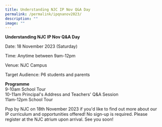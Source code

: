 ```yaml
---
title: Understanding NJC IP Nov Q&A Day
permalink: /permalink/ipqnanov2023/
description: ""
image: ""
---
```


**Understanding NJC IP Nov Q&A Day** 

Date: 18 November 2023 (Saturday) 

Time: Anytime between 9am-12pm 

Venue: NJC Campus 

Target Audience: P6 students and parents   
  
**Programme**  
9-10am School Tour  
10-11am Principal's Address and Teachers' Q&A Session  
11am-12pm School Tour  

Pop by NJC on 18th November 2023 if you'd like to find out more about our IP curriculum and opportunities offered! No sign-up is required. Please register at the NJC atrium upon arrival. See you soon!
